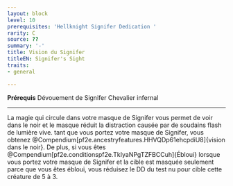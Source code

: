 ```yaml
---
layout: block
level: 10
prerequisites: 'Hellknight Signifer Dedication '
rarity: C
source: ??
summary: '-'
title: Vision du Signifer
titleEN: Signifer's Sight
traits:
- general

---
```


<p><span><strong>Prérequis</strong> Dévouement de Signifer Chevalier infernal <br></span></p>
<hr>
<p>La magie qui circule dans votre masque de Signifer vous permet de voir dans le noir  et le masque réduit la distraction causée par de soudains flash de lumière vive. tant que vous portez votre masque de Signifer, vous obtenez @Compendium[pf2e.ancestryfeatures.HHVQDp61ehcpdiU8]{vision dans le noir}. De plus, si vous êtes @Compendium[pf2e.conditionspf2e.TkIyaNPgTZFBCCuh]{Ébloui} lorsque vous portez votre masque de Signifer et la cible est masquée seulement parce que vous êtes ébloui, vous réduisez le DD du test nu pour cible cette créature de 5 à 3.</p>